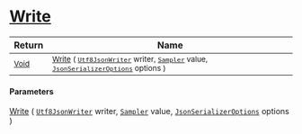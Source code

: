 # [Write](./NetCoreSamplerConverter-100664132.md)



| Return | Name | 
| --- | --- | 
| <sub>[Void](https://docs.microsoft.com/en-us/dotnet/api/System.Void)</sub>| <sub>[Write](./NetCoreSamplerConverter-100664132.md) ( [`Utf8JsonWriter`](https://docs.microsoft.com/en-us/dotnet/api/System.Text.Json.Utf8JsonWriter) writer, [`Sampler`](./../../../Sampler.md) value, [`JsonSerializerOptions`](https://docs.microsoft.com/en-us/dotnet/api/System.Text.Json.JsonSerializerOptions) options )</sub>| <br>


#### Parameters
[Write](./NetCoreSamplerConverter-100664132.md) ( [`Utf8JsonWriter`](https://docs.microsoft.com/en-us/dotnet/api/System.Text.Json.Utf8JsonWriter) writer, [`Sampler`](./../../../Sampler.md) value, [`JsonSerializerOptions`](https://docs.microsoft.com/en-us/dotnet/api/System.Text.Json.JsonSerializerOptions) options )